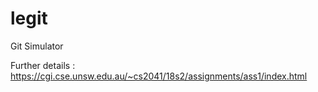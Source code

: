 # legit
Git Simulator

Further details : https://cgi.cse.unsw.edu.au/~cs2041/18s2/assignments/ass1/index.html
